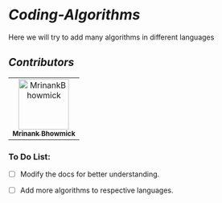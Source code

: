 # _**Coding-Algorithms**_

Here we will try to add many algorithms in different languages

## _Contributors_

<!-- readme: contributors -start -->
<table>
<tr>
    <td align="center">
        <a href="https://github.com/MrinankBhowmick">
            <img src="https://avatars.githubusercontent.com/u/77621953?v=4" width="100;" alt="MrinankBhowmick"/>
            <br />
            <sub><b>Mrinank Bhowmick</b></sub>
        </a>
    </td></tr>
</table>
<!-- readme: contributors -end -->


### To Do List:
- [ ] Modify the docs for better understanding.

- [ ] Add more algorithms to respective languages.